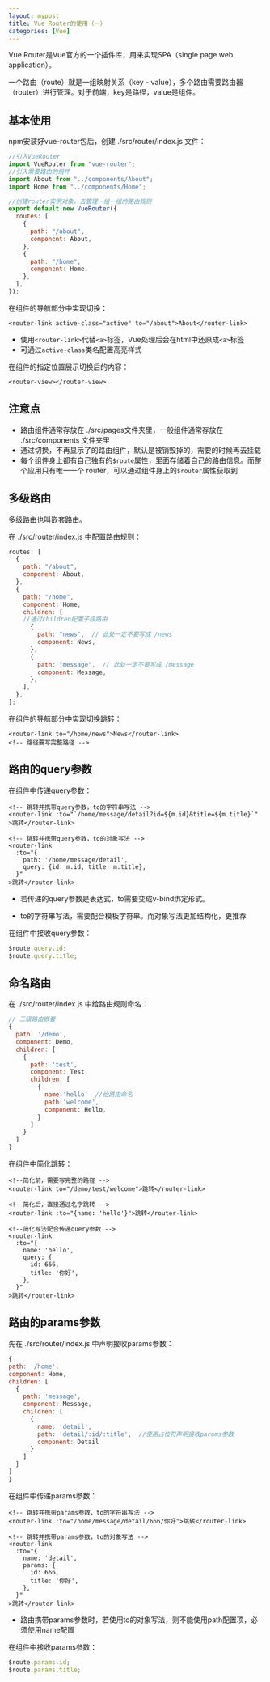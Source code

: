 ```yaml
---
layout: mypost
title: Vue Router的使用（一）
categories: [Vue]
---
```


Vue Router是Vue官方的一个插件库，用来实现SPA（single page web application）。

一个路由（route）就是一组映射关系（key - value），多个路由需要路由器（router）进行管理。对于前端，key是路径，value是组件。

## 基本使用

npm安装好vue-router包后，创建 ./src/router/index.js 文件：

```js
//引入VueRouter
import VueRouter from "vue-router";
//引入需要路由的组件
import About from "../components/About";
import Home from "../components/Home";

//创建router实例对象，去管理一组一组的路由规则
export default new VueRouter({
  routes: [
    {
      path: "/about",
      component: About,
    },
    {
      path: "/home",
      component: Home,
    },
  ],
});
```

在组件的导航部分中实现切换：

```vue
<router-link active-class="active" to="/about">About</router-link>
```

- 使用`<router-link>`代替`<a>`标签，Vue处理后会在html中还原成`<a>`标签
- 可通过`active-class`类名配置高亮样式

在组件的指定位置展示切换后的内容：

```vue
<router-view></router-view>
```

## 注意点

- 路由组件通常存放在 ./src/pages文件夹里，一般组件通常存放在 ./src/components 文件夹里
- 通过切换，不再显示了的路由组件，默认是被销毁掉的，需要的时候再去挂载
- 每个组件身上都有自己独有的`$route`属性，里面存储着自己的路由信息。而整个应用只有唯一一个 router，可以通过组件身上的`$router`属性获取到

## 多级路由

多级路由也叫嵌套路由。

在 ./src/router/index.js 中配置路由规则：

```js
routes: [
  {
    path: "/about",
    component: About,
  },
  {
    path: "/home",
    component: Home,
    children: [
    //通过children配置子级路由
      {
        path: "news",  // 此处一定不要写成 /news
        component: News,
      },
      {
        path: "message",  // 此处一定不要写成 /message
        component: Message,
      },
    ],
  },
];
```

在组件的导航部分中实现切换跳转：

```vue
<router-link to="/home/news">News</router-link>
<!-- 路径要写完整路径 -->
```

## 路由的query参数

在组件中传递query参数：

```vue
<!-- 跳转并携带query参数，to的字符串写法 -->
<router-link :to="`/home/message/detail?id=${m.id}&title=${m.title}`"
>跳转</router-link>

<!-- 跳转并携带query参数，to的对象写法 -->
<router-link
  :to="{
    path: '/home/message/detail',
    query: {id: m.id, title: m.title},
  }"
>跳转</router-link>
```

- 若传递的query参数是表达式，to需要变成v-bind绑定形式。

- to的字符串写法，需要配合模板字符串。而对象写法更加结构化，更推荐

在组件中接收query参数：

```js
$route.query.id;
$route.query.title;
```

## 命名路由

在 ./src/router/index.js 中给路由规则命名：

```js
// 三级路由嵌套
{
  path: '/demo',
  component: Demo,
  children: [
    {
      path: 'test',
      component: Test,
      children: [
        {
          name:'hello'  //给路由命名
          path:'welcome',
          component: Hello,
        }
      ]
    }
  ]
}
```

在组件中简化跳转：

```vue
<!--简化前，需要写完整的路径 -->
<router-link to="/demo/test/welcome">跳转</router-link>

<!--简化后，直接通过名字跳转 -->
<router-link :to="{name: 'hello'}">跳转</router-link>

<!--简化写法配合传递query参数 -->
<router-link
  :to="{
    name: 'hello',
    query: {
      id: 666,
      title: '你好',
    },
  }"
>跳转</router-link>
```

## 路由的params参数

先在 ./src/router/index.js 中声明接收params参数：

```js
{
path: '/home',
component: Home,
children: [
  {
    path: 'message',
    component: Message,
    children: [
      {
        name: 'detail',
        path: 'detail/:id/:title',  //使用占位符声明接收params参数
        component: Detail
      }
    ]
  }
]
}
```

在组件中传递params参数：

```vue
<!-- 跳转并携带params参数，to的字符串写法 -->
<router-link :to="/home/message/detail/666/你好">跳转</router-link>

<!-- 跳转并携带params参数，to的对象写法 -->
<router-link
  :to="{
    name: 'detail',
    params: {
      id: 666,
      title: '你好',
    },
  }"
>跳转</router-link>
```

- 路由携带params参数时，若使用to的对象写法，则不能使用path配置项，必须使用name配置

在组件中接收params参数：

```js
$route.params.id;
$route.params.title;
```

